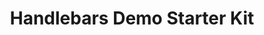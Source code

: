 ---
title: Handlebars Demo Starter Kit
url: https://www.npmjs.com/package/@pattern-lab/starterkit-handlebars-demo
tags:
  - demo-hbs-starter-kits
  - demo-content
  - code
image: /images/hbs-demo-starterkit.png
---